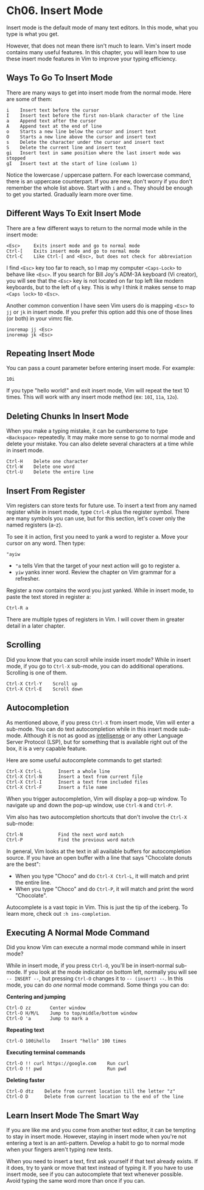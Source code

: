 # Ch06. Insert Mode

Insert mode is the default mode of many text editors. In this mode, what you type is what you get.

However, that does not mean there isn't much to learn. Vim's insert mode contains many useful features. In this chapter, you will learn how to use these insert mode features in Vim to improve your typing efficiency.

## Ways To Go To Insert Mode

There are many ways to get into insert mode from the normal mode. Here are some of them:

```
i    Insert text before the cursor
I    Insert text before the first non-blank character of the line
a    Append text after the cursor
A    Append text at the end of line
o    Starts a new line below the cursor and insert text
O    Starts a new line above the cursor and insert text
s    Delete the character under the cursor and insert text
S    Delete the current line and insert text
gi   Insert text in same position where the last insert mode was stopped
gI   Insert text at the start of line (column 1)
```

Notice the lowercase / uppercase pattern. For each lowercase command, there is an uppercase counterpart. If you are new, don't worry if you don't remember the whole list above. Start with `i` and `o`. They should be enough to get you started. Gradually learn more over time.

## Different Ways To Exit Insert Mode

There are a few different ways to return to the normal mode while in the insert mode:

```
<Esc>     Exits insert mode and go to normal mode
Ctrl-[    Exits insert mode and go to normal mode
Ctrl-C    Like Ctrl-[ and <Esc>, but does not check for abbreviation
```

I find `<Esc>` key too far to reach, so I map my computer `<Caps-Lock>` to behave like `<Esc>`. If you search for Bill Joy's ADM-3A keyboard (Vi creator), you will see that the `<Esc>` key is not located on far top left like modern keyboards, but to the left of `q` key. This is why I think it makes sense to map  `<Caps lock>` to `<Esc>`.

Another common convention I have seen Vim users do is mapping `<Esc>` to `jj` or `jk` in insert mode. If you prefer this option add this one of those lines (or both) in your vimrc file.

```
inoremap jj <Esc>
inoremap jk <Esc>
```

## Repeating Insert Mode

You can pass a count parameter before entering insert mode. For example:

```
10i
```

If you type "hello world!" and exit insert mode, Vim will repeat the text 10 times. This will work with any insert mode method (ex: `10I`, `11a`, `12o`).

## Deleting Chunks In Insert Mode

When you make a typing mistake, it can be cumbersome to type `<Backspace>` repeatedly. It may make more sense to go to normal mode and delete your mistake. You can also delete several characters at a time while in insert mode.

```
Ctrl-H    Delete one character
Ctrl-W    Delete one word
Ctrl-U    Delete the entire line
```

## Insert From Register

Vim registers can store texts for future use. To insert a text from any named register while in insert mode, type `Ctrl-R` plus the register symbol. There are many symbols you can use, but for this section, let's cover only the named registers (a-z).

To see it in action, first you need to yank a word to register a. Move your cursor on any word. Then type:

```
"ayiw
```

- `"a` tells Vim that the target of your next action will go to register a.
- `yiw` yanks inner word. Review the chapter on Vim grammar for a refresher.

Register a now contains the word you just yanked. While in insert mode, to paste the text stored in register a:

```
Ctrl-R a
```

There are multiple types of registers in Vim. I will cover them in greater detail in a later chapter.

## Scrolling

Did you know that you can scroll while inside insert mode? While in insert mode, if you go to `Ctrl-X` sub-mode, you can do additional operations. Scrolling is one of them.

```
Ctrl-X Ctrl-Y    Scroll up
Ctrl-X Ctrl-E    Scroll down
```

## Autocompletion

As mentioned above, if you press `Ctrl-X` from insert mode, Vim will enter a sub-mode. You can do text autocompletion while in this insert mode sub-mode. Although it is not as good as [intellisense](https://code.visualstudio.com/docs/editor/intellisense) or any other Language Server Protocol (LSP), but for something that is available right out of the box, it is a very capable feature.

Here are some useful autocomplete commands to get started:

```
Ctrl-X Ctrl-L	   Insert a whole line
Ctrl-X Ctrl-N	   Insert a text from current file
Ctrl-X Ctrl-I	   Insert a text from included files
Ctrl-X Ctrl-F	   Insert a file name
```

When you trigger autocompletion, Vim will display a pop-up window. To navigate up and down the pop-up window, use `Ctrl-N` and `Ctrl-P`.

Vim also has two autocompletion shortcuts that don't involve the `Ctrl-X` sub-mode:

```
Ctrl-N             Find the next word match
Ctrl-P             Find the previous word match
```

In general, Vim looks at the text in all available buffers for autocompletion source. If you have an open buffer with a line that says "Chocolate donuts are the best":
- When you type "Choco" and do `Ctrl-X Ctrl-L`, it will match and print the entire line.
- When you type "Choco" and do `Ctrl-P`, it will match and print the word "Chocolate".

Autocomplete is a vast topic in Vim. This is just the tip of the iceberg. To learn more, check out `:h ins-completion`.

## Executing A Normal Mode Command

Did you know Vim can execute a normal mode command while in insert mode?

While in insert mode, if you press `Ctrl-O`, you'll be in insert-normal sub-mode. If you look at the mode indicator on bottom left, normally you will see `-- INSERT --`, but pressing `Ctrl-O`  changes it to `-- (insert) --`. In this mode, you can do *one* normal mode command. Some things you can do:

**Centering and jumping**

```
Ctrl-O zz       Center window
Ctrl-O H/M/L    Jump to top/middle/bottom window
Ctrl-O 'a       Jump to mark a
```

**Repeating text**

```
Ctrl-O 100ihello    Insert "hello" 100 times
```

**Executing terminal commands**

```
Ctrl-O !! curl https://google.com    Run curl
Ctrl-O !! pwd                        Run pwd
```

**Deleting faster**

```
Ctrl-O dtz    Delete from current location till the letter "z"
Ctrl-O D      Delete from current location to the end of the line
```

## Learn Insert Mode The Smart Way

If you are like me and you come from another text editor, it can be tempting to stay in insert mode. However, staying in insert mode when you're not entering a text is an anti-pattern. Develop a habit to go to normal mode when your fingers aren't typing new texts.

When you need to insert a text, first ask yourself if that text already exists. If it does, try to yank or move that text instead of typing it. If you have to use insert mode, see if you can autocomplete that text whenever possible. Avoid typing the same word more than once if you can.
